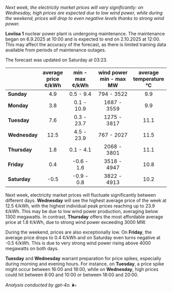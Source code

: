 *Next week, the electricity market prices will vary significantly: on Wednesday, high prices are expected due to low wind power, while during the weekend, prices will drop to even negative levels thanks to strong wind power.*

**Loviisa 1** nuclear power plant is undergoing maintenance. The maintenance began on 6.9.2025 at 10:00 and is expected to end on 2.10.2025 at 12:00. This may affect the accuracy of the forecast, as there is limited training data available from periods of maintenance outages.

The forecast was updated on Saturday at 03:23.

|            | average<br>price<br>¢/kWh | min - max<br>¢/kWh | wind power<br>min - max<br>MW | average<br>temperature<br>°C |
|:-----------|:----------------:|:----------------:|:-------------:|:-------------:|
| **Sunday** | 4.9             | 0.5 - 9.4       | 794 - 3522    | 9.9           |
| **Monday** | 3.8             | 0.1 - 10.9      | 1687 - 3559   | 9.9           |
| **Tuesday** | 7.6            | 0.3 - 23.7      | 1275 - 3817   | 11.1          |
| **Wednesday**| 12.5          | 4.5 - 23.9      | 767 - 2027    | 11.5          |
| **Thursday**| 1.8            | 0.1 - 4.1       | 2068 - 3801   | 11.1          |
| **Friday**  | 0.4            | -0.6 - 1.6      | 3518 - 4947   | 10.8          |
| **Saturday**| -0.5           | -0.9 - 0.8      | 3822 - 4913   | 10.2          |

Next week, electricity market prices will fluctuate significantly between different days. **Wednesday** will see the highest average price of the week at 12.5 ¢/kWh, with the highest individual peak prices reaching up to 23.9 ¢/kWh. This may be due to low wind power production, averaging below 1300 megawatts. In contrast, **Thursday** offers the most affordable average price at 1.8 ¢/kWh, due to strong wind power exceeding 3000 MW.

During the weekend, prices are also exceptionally low. On **Friday**, the average price drops to 0.4 ¢/kWh and on Saturday even turns negative at -0.5 ¢/kWh. This is due to very strong wind power rising above 4000 megawatts on both days.

**Tuesday** and **Wednesday** warrant preparation for price spikes, especially during morning and evening hours. For instance, on **Tuesday**, a price spike might occur between 16:00 and 18:00, while on **Wednesday**, high prices could hit between 8:00 and 10:00 or between 18:00 and 20:00.

*Analysis conducted by gpt-4o.* 🌬️
